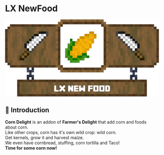 # **LX NewFood**    
![Banner](/img/banner_lx_nf_hd.png)  
## :corn: **Introduction**  
**Corn Delight** is an addon of **Farmer's Delight** that add corn and foods about corn.  
Like other crops, corn has it's own wild crop: wild corn.  
Get kernels, grow it and harvest maize.  
We even have cornbread, stuffing, corn tortilla and Taco!  
**Time for some corn now!**
